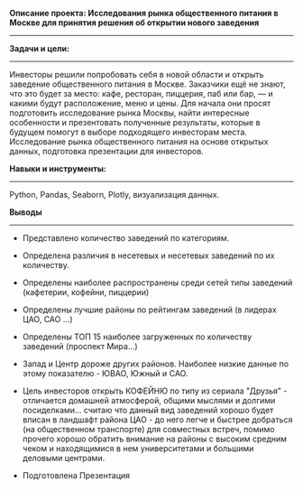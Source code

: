__Описание проекта: Исследования рынка общественного питания в Москве для принятия решения об открытии нового заведения__
_____

__Задачи и цели:__
_____
Инвесторы решили попробовать себя в новой области и открыть заведение общественного питания в Москве. 
Заказчики ещё не знают, что это будет за место: кафе, ресторан, пиццерия, паб или бар, — и какими будут расположение, меню и цены.
Для начала они просят  подготовить исследование рынка Москвы, найти интересные особенности и презентовать полученные результаты, которые в будущем помогут в выборе подходящего инвесторам места.
Исследование рынка общественного питания на основе открытых данных, подготовка презентации для инвесторов.


**Навыки и  инструменты:** 
_____
Python, Pandas, Seaborn, Plotly, визуализация данных.

**Выводы**
_____
- Представлено количество заведений по категориям.
- Определена различия в несетевых и несетевых заведений по  их количеству. 
- Определены наиболее распространены среди сетей типы  заведений (кафетерии, кофейни, пиццерии)
- Определены лучшие районы по рейтингам заведений (в лидерах ЦАО, САО ...)
- Определены ТОП 15 наиболее загруженных по количеству заведений (проспект Мира...)
- Запад и Центр дороже других районов. Наиболее низкие данные по этому показателю - ЮВАО, Южный и САО.
- Цель инвесторов открыть КОФЕЙНЮ по типу из сериала "Друзья" - отличается домашней атмосферой, общими мыслями и долгими посиделками... считаю что данный вид заведений хорошо будет вписан в ландшафт района ЦАО - до него легче и быстрее добраться (на общественном транспорте) для совместных встреч, помимо прочего хорошо обратить внимание на районы с высоким средним чеком и находящимися в нем университетами и большими деловыми центрами.

- Подготовлена Презентация
